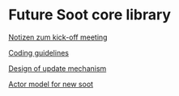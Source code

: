# Future Soot core library

[Notizen zum kick-off meeting](../../wiki/kickoff-meeting)

[Coding guidelines](../../wiki/coding-guidelines)

[Design of update mechanism](../../wiki/Design-of-update-mechanism)

[Actor model for new soot ](../../wiki/Actor-Model)
